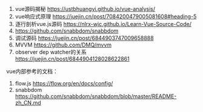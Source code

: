 1. vue源码揭秘 https://ustbhuangyi.github.io/vue-analysis/
2. vue响应式原理 https://juejin.cn/post/7084200479005081608#heading-5
3. 逐行剖析vue.js源码 https://nlrx-wjc.github.io/Learn-Vue-Source-Code/
4. https://github.com/snabbdom/snabbdom
5. 调试源码 https://juejin.cn/post/6844903747009658888
6. MVVM https://github.com/DMQ/mvvm
7. observer dep watcher的关系 https://juejin.cn/post/6844904128028622861

vue内部参考的文档：
1. flow.js https://flow.org/en/docs/config/
2. snabbdom https://github.com/snabbdom/snabbdom/blob/master/README-zh_CN.md